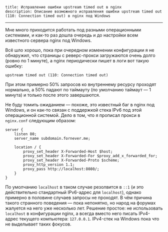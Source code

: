     title: Исправление ошибки upstream timed out в nginx
    description: Описание возможного исправления ошибки upstream timed out (110: Connection timed out) в nginx под Windows
---

Мне много приходится работать под разными операционными системами, и как-то раз дошла очередь и до настройки всем известного сервера nginx под Windows.

Всё шло хорошо, пока при очередном изменении конфигурации я не обнаружил, что страницы с реверс-прокси загружаются очень долго (ровно по 1 минуте), а nginx периодически пишет в логи вот такую ошибку:

```
upstream timed out (110: Connection timed out)
```

При этом примерно 50% запросов ко внутреннему ресурсу проходят нормально, а 50% падают по таймауту (по умолчанию таймаут — 1 минута) и только после этого завершаются.

Не буду томить ожиданием — похоже, это известный баг в nginx под Windows, и он как-то связан с поддержкой стека IPv6 под этой операционной системой. Дело в том, что я прописал прокси в `nginx.conf` следующим образом:

```
server {
	listen 80;
	server_name subdomain.fornever.me;

	location / {
		proxy_set_header X-Forwarded-Host $host;
		proxy_set_header X-Forwarded-For $proxy_add_x_forwarded_for;
		proxy_set_header X-Forwarded-Proto $scheme;
		proxy_http_version 1.1;
		proxy_pass http://localhost:8080/;
	}
}
```

По умолчанию `localhost` в таком случае резолвится в `::1` (и это действительно стандартный IPv6-адрес для `localhost`), однако примерно в половине случаев запросы не проходят. В чём причина такого странного поведения — пока непонятно, но народ на форумах жалуется на него уже несколько лет. Решение простое: не использовать `localhost` в конфигурации nginx, а всегда вместо него писать IPv4-адрес текущего компьютера: `127.0.0.1`. IPv4-стек на Windows пока что не выделывает таких фокусов.
